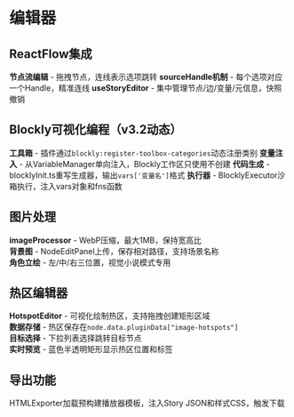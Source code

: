# 编辑器

## ReactFlow集成

**节点流编辑** - 拖拽节点，连线表示选项跳转
**sourceHandle机制** - 每个选项对应一个Handle，精准连线
**useStoryEditor** - 集中管理节点/边/变量/元信息，快照撤销

## Blockly可视化编程（v3.2动态）

**工具箱** - 插件通过`blockly:register-toolbox-categories`动态注册类别
**变量注入** - 从VariableManager单向注入，Blockly工作区只使用不创建
**代码生成** - blocklyInit.ts重写生成器，输出`vars['变量名']`格式
**执行器** - BlocklyExecutor沙箱执行，注入vars对象和fns函数

## 图片处理

**imageProcessor** - WebP压缩，最大1MB，保持宽高比  
**背景图** - NodeEditPanel上传，保存相对路径，支持场景名称  
**角色立绘** - 左/中/右三位置，视觉小说模式专用

## 热区编辑器

**HotspotEditor** - 可视化绘制热区，支持拖拽创建矩形区域  
**数据存储** - 热区保存在`node.data.pluginData["image-hotspots"]`  
**目标选择** - 下拉列表选择跳转目标节点  
**实时预览** - 蓝色半透明矩形显示热区位置和标签

## 导出功能

HTMLExporter加载预构建播放器模板，注入Story JSON和样式CSS，触发下载


